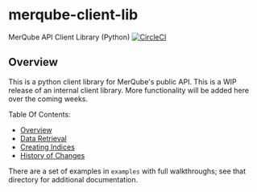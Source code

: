 # merqube-client-lib
MerQube API Client Library (Python)
[![CircleCI](https://dl.circleci.com/status-badge/img/gh/merqube/merqube-client-lib/tree/main.svg?style=svg)](https://dl.circleci.com/status-badge/redirect/gh/merqube/merqube-client-lib/tree/main)

## Overview

This is a python client library for MerQube's public API.
This is a WIP release of an internal client library. More functionality will be added here over the coming weeks.

Table Of Contents:
- [Overview](docs/Overview.md)
- [Data Retrieval](docs/DataRetrieval.md)
- [Creating Indices](docs/CreatingIndices.md)
- [History of Changes](Changelog.md)

There are a set of examples in `examples` with full walkthroughs; see that directory for additional documentation.
